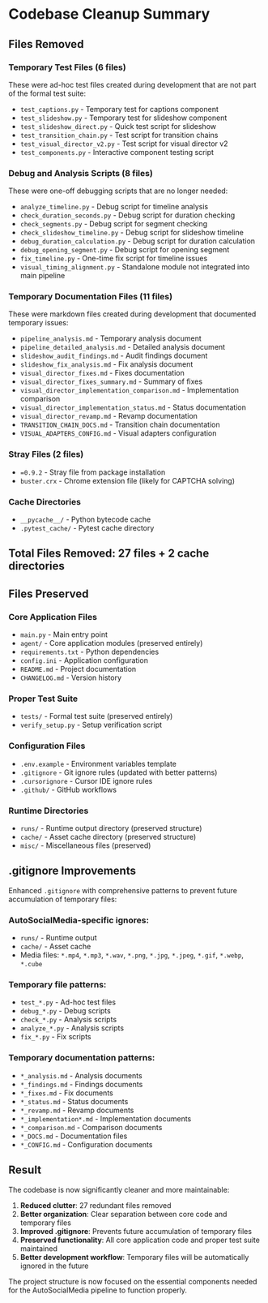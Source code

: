 # Codebase Cleanup Summary

## Files Removed

### Temporary Test Files (6 files)
These were ad-hoc test files created during development that are not part of the formal test suite:
- `test_captions.py` - Temporary test for captions component
- `test_slideshow.py` - Temporary test for slideshow component  
- `test_slideshow_direct.py` - Quick test script for slideshow
- `test_transition_chain.py` - Test script for transition chains
- `test_visual_director_v2.py` - Test script for visual director v2
- `test_components.py` - Interactive component testing script

### Debug and Analysis Scripts (8 files)
These were one-off debugging scripts that are no longer needed:
- `analyze_timeline.py` - Debug script for timeline analysis
- `check_duration_seconds.py` - Debug script for duration checking
- `check_segments.py` - Debug script for segment checking
- `check_slideshow_timeline.py` - Debug script for slideshow timeline
- `debug_duration_calculation.py` - Debug script for duration calculation
- `debug_opening_segment.py` - Debug script for opening segment
- `fix_timeline.py` - One-time fix script for timeline issues
- `visual_timing_alignment.py` - Standalone module not integrated into main pipeline

### Temporary Documentation Files (11 files)
These were markdown files created during development that documented temporary issues:
- `pipeline_analysis.md` - Temporary analysis document
- `pipeline_detailed_analysis.md` - Detailed analysis document
- `slideshow_audit_findings.md` - Audit findings document
- `slideshow_fix_analysis.md` - Fix analysis document
- `visual_director_fixes.md` - Fixes documentation
- `visual_director_fixes_summary.md` - Summary of fixes
- `visual_director_implementation_comparison.md` - Implementation comparison
- `visual_director_implementation_status.md` - Status documentation
- `visual_director_revamp.md` - Revamp documentation
- `TRANSITION_CHAIN_DOCS.md` - Transition chain documentation
- `VISUAL_ADAPTERS_CONFIG.md` - Visual adapters configuration

### Stray Files (2 files)
- `=0.9.2` - Stray file from package installation
- `buster.crx` - Chrome extension file (likely for CAPTCHA solving)

### Cache Directories
- `__pycache__/` - Python bytecode cache
- `.pytest_cache/` - Pytest cache directory

## Total Files Removed: 27 files + 2 cache directories

## Files Preserved

### Core Application Files
- `main.py` - Main entry point
- `agent/` - Core application modules (preserved entirely)
- `requirements.txt` - Python dependencies
- `config.ini` - Application configuration
- `README.md` - Project documentation
- `CHANGELOG.md` - Version history

### Proper Test Suite
- `tests/` - Formal test suite (preserved entirely)
- `verify_setup.py` - Setup verification script

### Configuration Files
- `.env.example` - Environment variables template
- `.gitignore` - Git ignore rules (updated with better patterns)
- `.cursorignore` - Cursor IDE ignore rules
- `.github/` - GitHub workflows

### Runtime Directories
- `runs/` - Runtime output directory (preserved structure)
- `cache/` - Asset cache directory (preserved structure)
- `misc/` - Miscellaneous files (preserved)

## .gitignore Improvements

Enhanced `.gitignore` with comprehensive patterns to prevent future accumulation of temporary files:

### AutoSocialMedia-specific ignores:
- `runs/` - Runtime output
- `cache/` - Asset cache
- Media files: `*.mp4`, `*.mp3`, `*.wav`, `*.png`, `*.jpg`, `*.jpeg`, `*.gif`, `*.webp`, `*.cube`

### Temporary file patterns:
- `test_*.py` - Ad-hoc test files
- `debug_*.py` - Debug scripts
- `check_*.py` - Analysis scripts
- `analyze_*.py` - Analysis scripts
- `fix_*.py` - Fix scripts

### Temporary documentation patterns:
- `*_analysis.md` - Analysis documents
- `*_findings.md` - Findings documents
- `*_fixes.md` - Fix documents
- `*_status.md` - Status documents
- `*_revamp.md` - Revamp documents
- `*_implementation*.md` - Implementation documents
- `*_comparison.md` - Comparison documents
- `*_DOCS.md` - Documentation files
- `*_CONFIG.md` - Configuration documents

## Result

The codebase is now significantly cleaner and more maintainable:

1. **Reduced clutter**: 27 redundant files removed
2. **Better organization**: Clear separation between core code and temporary files
3. **Improved .gitignore**: Prevents future accumulation of temporary files
4. **Preserved functionality**: All core application code and proper test suite maintained
5. **Better development workflow**: Temporary files will be automatically ignored in the future

The project structure is now focused on the essential components needed for the AutoSocialMedia pipeline to function properly.
